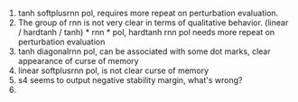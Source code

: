 1. tanh softplusrnn pol, requires more repeat on perturbation evaluation.
2. The group of rnn is not very clear in terms of qualitative behavior.
    (linear / hardtanh / tanh) * rnn * pol, hardtanh rnn pol needs more repeat on perturbation evaluation
3. tanh diagonalrnn pol, can be associated with some dot marks, clear appearance of curse of memory
4. linear softplusrnn pol, is not clear curse of memory
5. s4 seems to output negative stability margin, what's wrong?
6.
